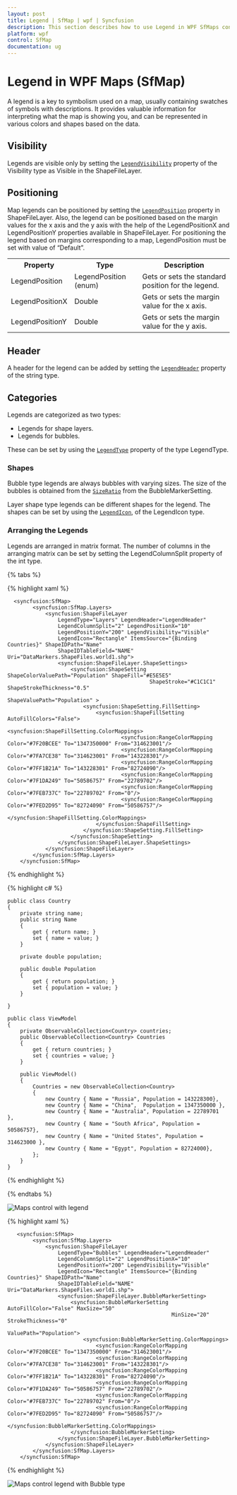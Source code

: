 ```yaml
---
layout: post
title: Legend | SfMap | wpf | Syncfusion
description: This section describes how to use Legend in WPF SfMaps control with LegendPosition, LegendType, LegendHeader properties.
platform: wpf
control: SfMap
documentation: ug
---
```


# Legend in WPF Maps (SfMap)

A legend is a key to symbolism used on a map, usually containing swatches of symbols with descriptions. It provides valuable information for interpreting what the map is showing you, and can be represented in various colors and shapes based on the data.

## Visibility

Legends are visible only by setting the [`LegendVisibility`](https://help.syncfusion.com/cr/wpf/Syncfusion.SfMaps.WPF~Syncfusion.UI.Xaml.Maps.ShapeFileLayer~LegendVisibility.html) property of the Visibility type as Visible in the ShapeFileLayer.

## Positioning

Map legends can be positioned by setting the [`LegendPosition`](https://help.syncfusion.com/cr/wpf/Syncfusion.SfMaps.WPF~Syncfusion.UI.Xaml.Maps.ShapeFileLayer~LegendPosition.html) property in ShapeFileLayer. Also, the legend can be positioned based on the margin values for the x axis and the y axis with the help of the LegendPositionX and LegendPositionY properties available in ShapeFileLayer. For positioning the legend based on margins corresponding to a map, LegendPosition must be set with value of “Default”.



<table>
<tr>
<th>
Property</th><th>
Type</th><th>
Description</th></tr>
<tr>
<td>
LegendPosition</td><td>
LegendPosition (enum) </td><td>
Gets or sets the standard position for the legend.</td></tr>
<tr>
<td>
LegendPositionX</td><td>
Double</td><td>
Gets or sets the margin value for the x axis.</td></tr>
<tr>
<td>
LegendPositionY</td><td>
Double</td><td>
Gets or sets the margin value for the y axis.</td></tr>
</table>

## Header

A header for the legend can be added by setting the [`LegendHeader`](https://help.syncfusion.com/cr/wpf/Syncfusion.SfMaps.WPF~Syncfusion.UI.Xaml.Maps.ShapeFileLayer~LegendHeader.html) property of the string type.

## Categories

Legends are categorized as two types:

* Legends for shape layers.
* Legends for bubbles.

These can be set by using the [`LegendType`](https://help.syncfusion.com/cr/wpf/Syncfusion.SfMaps.WPF~Syncfusion.UI.Xaml.Maps.ShapeFileLayer~LegendType.html) property of the type LegendType.

### Shapes

Bubble type legends are always bubbles with varying sizes.  The size of the bubbles is obtained from the [`SizeRatio`](https://help.syncfusion.com/cr/wpf/Syncfusion.SfMaps.WPF~Syncfusion.UI.Xaml.Maps.BubbleMarkerSetting~SizeRatio.html) from the BubbleMarkerSetting.

Layer shape type legends can be different shapes for the legend. The shapes can be set by using the [`LegendIcon`](https://help.syncfusion.com/cr/wpf/Syncfusion.SfMaps.WPF~Syncfusion.UI.Xaml.Maps.ShapeFileLayer~LegendIcon.html), of the LegendIcon type. 

### Arranging the Legends 

Legends are arranged in matrix format. The number of columns in the arranging matrix can be set by setting the LegendColumnSplit property of the int type. 

{% tabs %}

{% highlight xaml %}

      <syncfusion:SfMap>
            <syncfusion:SfMap.Layers>
                <syncfusion:ShapeFileLayer 
                    LegendType="Layers" LegendHeader="LegendHeader"
                    LegendColumnSplit="2" LegendPositionX="10"
                    LegendPositionY="200" LegendVisibility="Visible"
                    LegendIcon="Rectangle" ItemsSource="{Binding Countries}" ShapeIDPath="Name"  
                    ShapeIDTableField="NAME" Uri="DataMarkers.ShapeFiles.world1.shp">
                    <syncfusion:ShapeFileLayer.ShapeSettings>
                        <syncfusion:ShapeSetting ShapeColorValuePath="Population" ShapeFill="#E5E5E5" 
                                                 ShapeStroke="#C1C1C1" ShapeStrokeThickness="0.5" 
                                                 ShapeValuePath="Population" >
                            <syncfusion:ShapeSetting.FillSetting>
                                <syncfusion:ShapeFillSetting AutoFillColors="False">
                                    <syncfusion:ShapeFillSetting.ColorMappings>
                                        <syncfusion:RangeColorMapping Color="#7F20BCEE" To="1347350000" From="314623001"/>
                                        <syncfusion:RangeColorMapping Color="#7FA7CE38" To="314623001" From="143228301"/>
                                        <syncfusion:RangeColorMapping Color="#7FF1B21A" To="143228301" From="82724090"/>
                                        <syncfusion:RangeColorMapping Color="#7F1DA249" To="50586757" From="22789702"/>
                                        <syncfusion:RangeColorMapping Color="#7FEB737C" To="22789702" From="0"/>
                                        <syncfusion:RangeColorMapping Color="#7FED2D95" To="82724090" From="50586757"/>
                                    </syncfusion:ShapeFillSetting.ColorMappings>
                                </syncfusion:ShapeFillSetting>
                            </syncfusion:ShapeSetting.FillSetting>
                        </syncfusion:ShapeSetting>
                    </syncfusion:ShapeFileLayer.ShapeSettings>
                </syncfusion:ShapeFileLayer>
            </syncfusion:SfMap.Layers>
        </syncfusion:SfMap>

{% endhighlight %}

{% highlight c# %}

    public class Country
    {
        private string name;
        public string Name
        {
            get { return name; }
            set { name = value; }
        }

        private double population;

        public double Population
        {
            get { return population; }
            set { population = value; }
        }

    }

    public class ViewModel
    {
        private ObservableCollection<Country> countries;
        public ObservableCollection<Country> Countries
        {
            get { return countries; }
            set { countries = value; }
        }

        public ViewModel()
        {
            Countries = new ObservableCollection<Country>
            {
                new Country { Name = "Russia", Population = 143228300},
                new Country { Name = "China",  Population = 1347350000 },
                new Country { Name = "Australia", Population = 22789701  },
                new Country { Name = "South Africa", Population = 50586757},
                new Country { Name = "United States", Population = 314623000 },
                new Country { Name = "Egypt", Population = 82724000},
            };
        }
    }

{% endhighlight %}

{% endtabs %}

![Maps control with legend](Legend_images/Legend_img1.png)


{% highlight xaml %}

       <syncfusion:SfMap>
            <syncfusion:SfMap.Layers>
                <syncfusion:ShapeFileLayer 
                    LegendType="Bubbles" LegendHeader="LegendHeader"
                    LegendColumnSplit="2" LegendPositionX="10"
                    LegendPositionY="200" LegendVisibility="Visible"
                    LegendIcon="Rectangle" ItemsSource="{Binding Countries}" ShapeIDPath="Name"  
                    ShapeIDTableField="NAME" Uri="DataMarkers.ShapeFiles.world1.shp">
                    <syncfusion:ShapeFileLayer.BubbleMarkerSetting>
                        <syncfusion:BubbleMarkerSetting AutoFillColor="False" MaxSize="50" 
                                                        MinSize="20" StrokeThickness="0" 
                                                        ValuePath="Population">
                            <syncfusion:BubbleMarkerSetting.ColorMappings>
                                <syncfusion:RangeColorMapping Color="#7F20BCEE" To="1347350000" From="314623001"/>
                                <syncfusion:RangeColorMapping Color="#7FA7CE38" To="314623001" From="143228301"/>
                                <syncfusion:RangeColorMapping Color="#7FF1B21A" To="143228301" From="82724090"/>
                                <syncfusion:RangeColorMapping Color="#7F1DA249" To="50586757" From="22789702"/>
                                <syncfusion:RangeColorMapping Color="#7FEB737C" To="22789702" From="0"/>
                                <syncfusion:RangeColorMapping Color="#7FED2D95" To="82724090" From="50586757"/>
                            </syncfusion:BubbleMarkerSetting.ColorMappings>
                        </syncfusion:BubbleMarkerSetting>
                    </syncfusion:ShapeFileLayer.BubbleMarkerSetting>
                </syncfusion:ShapeFileLayer>
            </syncfusion:SfMap.Layers>
        </syncfusion:SfMap>

{% endhighlight %}

![Maps control legend with Bubble type](Legend_images/Legend_img2.png)


